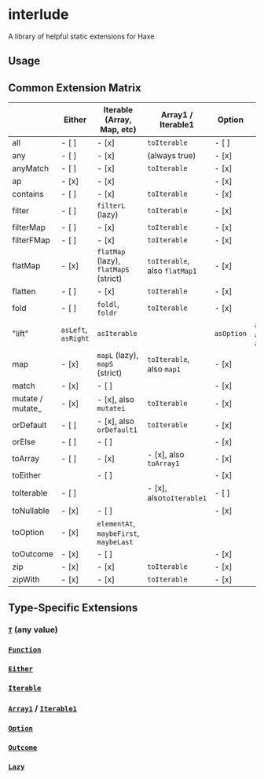 # interlude
A library of helpful static extensions for Haxe

## Usage

## Common Extension Matrix

|                  | Either              | Iterable (Array, Map, etc)             | Array1 / Iterable1            | Option     | Outcome                               |
| ---------------- | ------------------- | -------------------------------------- | ----------------------------- | ---------- | ------------------------------------- |
| all              | - [ ]               | - [x]                                  | `toIterable`                  | - [ ]      | - [ ]                                 |
| any              | - [ ]               | - [x]                                  | (always true)                 | - [x]      | - [x]                                 |
| anyMatch         | - [ ]               | - [x]                                  | `toIterable`                  | - [x]      | - [x]                                 |
| ap               | - [x]               | - [x]                                  |                               | - [x]      | - [x]                                 |
| contains         | - [ ]               | - [x]                                  | `toIterable`                  | - [x]      | - [x]                                 |
| filter           | - [ ]               | `filterL` (lazy)                       | `toIterable`                  | - [x]      | - [x]                                 |
| filterMap        | - [ ]               | - [x]                                  | `toIterable`                  | - [x]      | - [x]                                 |
| filterFMap       | - [ ]               | - [x]                                  | `toIterable`                  | - [x]      | - [x]                                 |
| flatMap          | - [x]               | `flatMap` (lazy), `flatMapS` (strict)  | `toIterable`, also `flatMap1` | - [x]      | - [x]                                 |
| flatten          | - [ ]               | - [x]                                  | `toIterable`                  | - [x]      | - [x]                                 |
| fold             | - [ ]               | `foldl`, `foldr`                       | `toIterable`                  | - [x]      | - [x]                                 |
| "lift"           | `asLeft`, `asRight` | `asIterable`                           |                               | `asOption` | `asOutcome`, `asSuccess`, `asFailure` |
| map              | - [x]               | `mapL` (lazy), `mapS` (strict)         | `toIterable`, also `map1`     | - [x]      | - [x]                                 |
| match            | - [x]               | - [ ]                                  |                               | - [x]      | - [x]                                 |
| mutate / mutate_ | - [x]               | - [x], also `mutatei`                  | `toIterable`                  | - [x]      | - [x]                                 |
| orDefault        | - [ ]               | - [x], also `orDefault1`               | `toIterable`                  | - [x]      | - [x]                                 |
| orElse           | - [ ]               | - [ ]                                  |                               | - [x]      | - [x]                                 |
| toArray          | - [ ]               | - [x]                                  | - [x], also `toArray1`        | - [x]      | - [x]                                 |
| toEither         |                     | - [ ]                                  |                               | - [x]      | - [x]                                 |
| toIterable       | - [ ]               |                                        | - [x], also`toIterable1`      | - [ ]      | - [ ]                                 |
| toNullable       | - [x]               | - [ ]                                  |                               | - [x]      | - [x]                                 |
| toOption         | - [x]               | `elementAt`, `maybeFirst`, `maybeLast` |                               |            | - [x]                                 |
| toOutcome        | - [x]               | - [ ]                                  |                               | - [x]      |                                       |
| zip              | - [x]               | - [x]                                  | `toIterable`                  | - [x]      | - [x]                                 |
| zipWith          | - [x]               | - [x]                                  | `toIterable`                  | - [x]      | - [x]                                 |

## Type-Specific Extensions
### [`T`](https://github.com/montibbalt/interlude-hx/tree/default/src/interlude/func) (any value)
### [`Function`](https://github.com/montibbalt/interlude-hx/tree/default/src/interlude/func)
### [`Either`](https://github.com/montibbalt/interlude-hx/blob/default/src/interlude/ds/EitherTools.hx)
### [`Iterable`](https://github.com/montibbalt/interlude-hx/blob/default/src/interlude/iter/IterableTools.hx)
### [`Array1`](https://github.com/montibbalt/interlude-hx/blob/default/src/interlude/ds/Array1.hx) / [`Iterable1`](https://github.com/montibbalt/interlude-hx/blob/default/src/interlude/ds/Iterable1.hx)
### [`Option`](https://github.com/montibbalt/interlude-hx/blob/default/src/interlude/ds/OptionTools.hx)
### [`Outcome`](https://github.com/montibbalt/interlude-hx/blob/default/src/interlude/ds/OutcomeTools.hx)
### [`Lazy`](https://github.com/montibbalt/interlude-hx/blob/default/src/interlude/ds/Lazy.hx)
